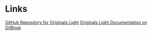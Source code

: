 # Links


[GitHub Repository for Originals Light](https://github.com/matCzelusniak/originals-light)
[Originals Light Documentation on GitBook](https://matczelusniak.gitbook.io/originals-light/)

